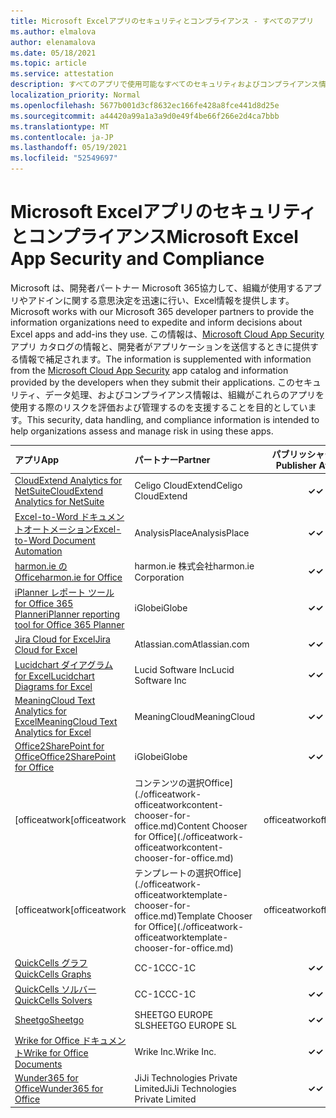 ```yaml
---
title: Microsoft Excelアプリのセキュリティとコンプライアンス - すべてのアプリ
ms.author: elmalova
author: elenamalova
ms.date: 05/18/2021
ms.topic: article
ms.service: attestation
description: すべてのアプリで使用可能なすべてのセキュリティおよびコンプライアンス情報Microsoft Excel。
localization_priority: Normal
ms.openlocfilehash: 5677b001d3cf8632ec166fe428a8fce441d8d25e
ms.sourcegitcommit: a44420a99a1a3a9d0e49f4be66f266e2d4ca7bbb
ms.translationtype: MT
ms.contentlocale: ja-JP
ms.lasthandoff: 05/19/2021
ms.locfileid: "52549697"
---
```

# <a name="microsoft-excel-app-security-and-compliance"></a><span data-ttu-id="d93f6-103">Microsoft Excelアプリのセキュリティとコンプライアンス</span><span class="sxs-lookup"><span data-stu-id="d93f6-103">Microsoft Excel App Security and Compliance</span></span>

<span data-ttu-id="d93f6-104">Microsoft は、開発者パートナー Microsoft 365協力して、組織が使用するアプリやアドインに関する意思決定を迅速に行い、Excel情報を提供します。</span><span class="sxs-lookup"><span data-stu-id="d93f6-104">Microsoft works with our Microsoft 365 developer partners to provide the information organizations need to expedite and inform decisions about Excel apps and add-ins they use.</span></span> <span data-ttu-id="d93f6-105">この情報は、[Microsoft Cloud App Security](https://www.microsoft.com/en-us/enterprise-mobility-security/cloud-app-security) アプリ カタログの情報と、開発者がアプリケーションを送信するときに提供する情報で補足されます。</span><span class="sxs-lookup"><span data-stu-id="d93f6-105">The information is supplemented with information from the [Microsoft Cloud App Security](https://www.microsoft.com/en-us/enterprise-mobility-security/cloud-app-security) app catalog and information provided by the developers when they submit their applications.</span></span> <span data-ttu-id="d93f6-106">このセキュリティ、データ処理、およびコンプライアンス情報は、組織がこれらのアプリを使用する際のリスクを評価および管理するのを支援することを目的としています。</span><span class="sxs-lookup"><span data-stu-id="d93f6-106">This security, data handling, and compliance information is intended to help organizations assess and manage risk in using these apps.</span></span>

| <span data-ttu-id="d93f6-107">**アプリ**</span><span class="sxs-lookup"><span data-stu-id="d93f6-107">**App**</span></span> | <span data-ttu-id="d93f6-108">**パートナー**</span><span class="sxs-lookup"><span data-stu-id="d93f6-108">**Partner**</span></span> | <span data-ttu-id="d93f6-109">**パブリッシャーの証明**</span><span class="sxs-lookup"><span data-stu-id="d93f6-109">**Publisher Attested**</span></span> | <span data-ttu-id="d93f6-110">**認定**</span><span class="sxs-lookup"><span data-stu-id="d93f6-110">**Certified**</span></span> |
|:--------|:------------|:----------------------:|:-------------:|
| [<span data-ttu-id="d93f6-111">CloudExtend Analytics for NetSuite</span><span class="sxs-lookup"><span data-stu-id="d93f6-111">CloudExtend Analytics for NetSuite</span></span>](./celigo-cloudextend-analytics-for-netsuite.md) | <span data-ttu-id="d93f6-112">Celigo CloudExtend</span><span class="sxs-lookup"><span data-stu-id="d93f6-112">Celigo CloudExtend</span></span> | <span data-ttu-id="d93f6-113">**✓**</span><span class="sxs-lookup"><span data-stu-id="d93f6-113">**✓**</span></span> |  |
| [<span data-ttu-id="d93f6-114">Excel-to-Word ドキュメントオートメーション</span><span class="sxs-lookup"><span data-stu-id="d93f6-114">Excel-to-Word Document Automation</span></span>](./analysisplace-excel-to-word-document-automation.md) | <span data-ttu-id="d93f6-115">AnalysisPlace</span><span class="sxs-lookup"><span data-stu-id="d93f6-115">AnalysisPlace</span></span> | <span data-ttu-id="d93f6-116">**✓**</span><span class="sxs-lookup"><span data-stu-id="d93f6-116">**✓**</span></span> |  |
| [<span data-ttu-id="d93f6-117">harmon.ie のOffice</span><span class="sxs-lookup"><span data-stu-id="d93f6-117">harmon.ie for Office</span></span>](./harmonie-corporation-for-office.md) | <span data-ttu-id="d93f6-118">harmon.ie 株式会社</span><span class="sxs-lookup"><span data-stu-id="d93f6-118">harmon.ie Corporation</span></span> | <span data-ttu-id="d93f6-119">**✓**</span><span class="sxs-lookup"><span data-stu-id="d93f6-119">**✓**</span></span> |  |
| [<span data-ttu-id="d93f6-120">iPlanner レポート ツール for Office 365 Planner</span><span class="sxs-lookup"><span data-stu-id="d93f6-120">iPlanner reporting tool for Office 365 Planner</span></span>](./iglobe-iplanner-reporting-tool-for-office-365-planner.md) | <span data-ttu-id="d93f6-121">iGlobe</span><span class="sxs-lookup"><span data-stu-id="d93f6-121">iGlobe</span></span> | <span data-ttu-id="d93f6-122">**✓**</span><span class="sxs-lookup"><span data-stu-id="d93f6-122">**✓**</span></span> | <img alt="Certified application badge" src="../media/certified-badge.png" height="25" width="25" /> |
| [<span data-ttu-id="d93f6-123">Jira Cloud for Excel</span><span class="sxs-lookup"><span data-stu-id="d93f6-123">Jira Cloud for Excel</span></span>](./atlassiancom-jira-cloud-for-excel.md) | <span data-ttu-id="d93f6-124">Atlassian.com</span><span class="sxs-lookup"><span data-stu-id="d93f6-124">Atlassian.com</span></span> | <span data-ttu-id="d93f6-125">**✓**</span><span class="sxs-lookup"><span data-stu-id="d93f6-125">**✓**</span></span> |  |
| [<span data-ttu-id="d93f6-126">Lucidchart ダイアグラム for Excel</span><span class="sxs-lookup"><span data-stu-id="d93f6-126">Lucidchart Diagrams for Excel</span></span>](./lucid-software-inc-lucidchart-diagrams-for-excel.md) | <span data-ttu-id="d93f6-127">Lucid Software Inc</span><span class="sxs-lookup"><span data-stu-id="d93f6-127">Lucid Software Inc</span></span> | <span data-ttu-id="d93f6-128">**✓**</span><span class="sxs-lookup"><span data-stu-id="d93f6-128">**✓**</span></span> |  |
| [<span data-ttu-id="d93f6-129">MeaningCloud Text Analytics for Excel</span><span class="sxs-lookup"><span data-stu-id="d93f6-129">MeaningCloud Text Analytics for Excel</span></span>](./meaningcloud-text-analytics-for-excel.md) | <span data-ttu-id="d93f6-130">MeaningCloud</span><span class="sxs-lookup"><span data-stu-id="d93f6-130">MeaningCloud</span></span> | <span data-ttu-id="d93f6-131">**✓**</span><span class="sxs-lookup"><span data-stu-id="d93f6-131">**✓**</span></span> |  |
| [<span data-ttu-id="d93f6-132">Office2SharePoint for Office</span><span class="sxs-lookup"><span data-stu-id="d93f6-132">Office2SharePoint for Office</span></span>](./iglobe-office2sharepoint-for-office.md) | <span data-ttu-id="d93f6-133">iGlobe</span><span class="sxs-lookup"><span data-stu-id="d93f6-133">iGlobe</span></span> | <span data-ttu-id="d93f6-134">**✓**</span><span class="sxs-lookup"><span data-stu-id="d93f6-134">**✓**</span></span> | <img alt="Certified application badge" src="../media/certified-badge.png" height="25" width="25" /> |
| <span data-ttu-id="d93f6-135">[officeatwork</span><span class="sxs-lookup"><span data-stu-id="d93f6-135">[officeatwork</span></span> | <span data-ttu-id="d93f6-136">コンテンツの選択Office](./officeatwork-officeatworkcontent-chooser-for-office.md)</span><span class="sxs-lookup"><span data-stu-id="d93f6-136">Content Chooser for Office](./officeatwork-officeatworkcontent-chooser-for-office.md)</span></span> | <span data-ttu-id="d93f6-137">officeatwork</span><span class="sxs-lookup"><span data-stu-id="d93f6-137">officeatwork</span></span> | <span data-ttu-id="d93f6-138">**✓**</span><span class="sxs-lookup"><span data-stu-id="d93f6-138">**✓**</span></span> | <img alt="Certified application badge" src="../media/certified-badge.png" height="25" width="25" /> |
| <span data-ttu-id="d93f6-139">[officeatwork</span><span class="sxs-lookup"><span data-stu-id="d93f6-139">[officeatwork</span></span> | <span data-ttu-id="d93f6-140">テンプレートの選択Office](./officeatwork-officeatworktemplate-chooser-for-office.md)</span><span class="sxs-lookup"><span data-stu-id="d93f6-140">Template Chooser for Office](./officeatwork-officeatworktemplate-chooser-for-office.md)</span></span> | <span data-ttu-id="d93f6-141">officeatwork</span><span class="sxs-lookup"><span data-stu-id="d93f6-141">officeatwork</span></span> | <span data-ttu-id="d93f6-142">**✓**</span><span class="sxs-lookup"><span data-stu-id="d93f6-142">**✓**</span></span> | <img alt="Certified application badge" src="../media/certified-badge.png" height="25" width="25" /> |
| [<span data-ttu-id="d93f6-143">QuickCells グラフ</span><span class="sxs-lookup"><span data-stu-id="d93f6-143">QuickCells Graphs</span></span>](./cc-1c-quickcells-graphs.md) | <span data-ttu-id="d93f6-144">CC-1C</span><span class="sxs-lookup"><span data-stu-id="d93f6-144">CC-1C</span></span> | <span data-ttu-id="d93f6-145">**✓**</span><span class="sxs-lookup"><span data-stu-id="d93f6-145">**✓**</span></span> |  |
| [<span data-ttu-id="d93f6-146">QuickCells ソルバー</span><span class="sxs-lookup"><span data-stu-id="d93f6-146">QuickCells Solvers</span></span>](./cc-1c-quickcells-solvers.md) | <span data-ttu-id="d93f6-147">CC-1C</span><span class="sxs-lookup"><span data-stu-id="d93f6-147">CC-1C</span></span> | <span data-ttu-id="d93f6-148">**✓**</span><span class="sxs-lookup"><span data-stu-id="d93f6-148">**✓**</span></span> |  |
| [<span data-ttu-id="d93f6-149">Sheetgo</span><span class="sxs-lookup"><span data-stu-id="d93f6-149">Sheetgo</span></span>](./sheetgo-europe-sl.md) | <span data-ttu-id="d93f6-150">SHEETGO EUROPE SL</span><span class="sxs-lookup"><span data-stu-id="d93f6-150">SHEETGO EUROPE SL</span></span> | <span data-ttu-id="d93f6-151">**✓**</span><span class="sxs-lookup"><span data-stu-id="d93f6-151">**✓**</span></span> |  |
| [<span data-ttu-id="d93f6-152">Wrike for Office ドキュメント</span><span class="sxs-lookup"><span data-stu-id="d93f6-152">Wrike for Office Documents</span></span>](./wrike-inc-for-office-documents.md) | <span data-ttu-id="d93f6-153">Wrike Inc.</span><span class="sxs-lookup"><span data-stu-id="d93f6-153">Wrike Inc.</span></span> | <span data-ttu-id="d93f6-154">**✓**</span><span class="sxs-lookup"><span data-stu-id="d93f6-154">**✓**</span></span> | <img alt="Certified application badge" src="../media/certified-badge.png" height="25" width="25" /> |
| [<span data-ttu-id="d93f6-155">Wunder365 for Office</span><span class="sxs-lookup"><span data-stu-id="d93f6-155">Wunder365 for Office</span></span>](./jiji-technologies-private-limited-wunder365-for-office.md) | <span data-ttu-id="d93f6-156">JiJi Technologies Private Limited</span><span class="sxs-lookup"><span data-stu-id="d93f6-156">JiJi Technologies Private Limited</span></span> | <span data-ttu-id="d93f6-157">**✓**</span><span class="sxs-lookup"><span data-stu-id="d93f6-157">**✓**</span></span> |  |
